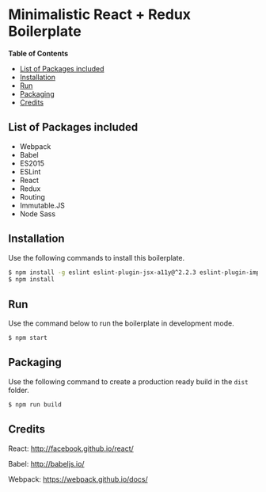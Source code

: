 # Minimalistic React + Redux Boilerplate

**Table of Contents**

- [List of Packages included](#list-of-packages-included)
- [Installation](#installation)
- [Run](#run)
- [Packaging](#packaging)
- [Credits](#credits)

## List of Packages included

* Webpack
* Babel
* ES2015
* ESLint
* React
* Redux
* Routing
* Immutable.JS
* Node Sass


## Installation

Use the following commands to install this boilerplate.

```sh
$ npm install -g eslint eslint-plugin-jsx-a11y@^2.2.3 eslint-plugin-import eslint-plugin-react eslint-config-airbnb
$ npm install
```

## Run

Use the command below to run the boilerplate in development mode.

```sh
$ npm start
```

## Packaging

Use the following command to create a production ready build in the `dist` folder.

```sh
$ npm run build
```

## Credits

React: http://facebook.github.io/react/

Babel: http://babeljs.io/

Webpack: https://webpack.github.io/docs/
